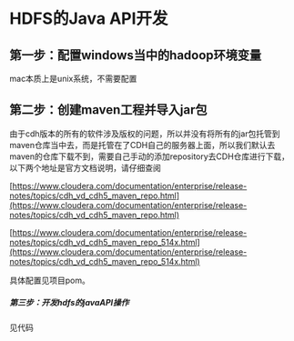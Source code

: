 # HDFS的Java API开发

## 第一步：配置windows当中的hadoop环境变量
mac本质上是unix系统，不需要配置

## 第二步：创建maven工程并导入jar包

由于cdh版本的所有的软件涉及版权的问题，所以并没有将所有的jar包托管到maven仓库当中去，而是托管在了CDH自己的服务器上面，所以我们默认去maven的仓库下载不到，需要自己手动的添加repository去CDH仓库进行下载，以下两个地址是官方文档说明，请仔细查阅

[https://www.cloudera.com/documentation/enterprise/release-notes/topics/cdh_vd_cdh5_maven_repo.html](https://www.cloudera.com/documentation/enterprise/release-notes/topics/cdh_vd_cdh5_maven_repo.html)

[https://www.cloudera.com/documentation/enterprise/release-notes/topics/cdh_vd_cdh5_maven_repo_514x.html](https://www.cloudera.com/documentation/enterprise/release-notes/topics/cdh_vd_cdh5_maven_repo_514x.html)

具体配置见项目pom。

##### 第三步：开发hdfs的javaAPI操作
见代码
